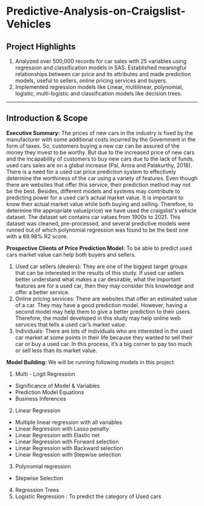 # Predictive-Analysis-on-Craigslist-Vehicles

## Project Highlights
1. Analyzed over 500,000 records for car sales with 25 variables using regression and classification models in SAS. Established meaningful relationships between car price and its attributes and made prediction models, useful to sellers, online pricing services and buyers.
2. Implemented regression models like Linear, multilinear, polynomial, logistic, multi-logistic and classification models like decision trees.
<hr>

## Introduction & Scope
**Executive Summary:** The prices of new cars in the industry is fixed by the manufacturer with some additional costs incurred by the Government in the form of taxes. So, customers buying a new car can be assured of the money they invest to be worthy. But due to the increased price of new cars and the incapability of customers to buy new cars due to the lack of funds, used cars sales are on a global increase (Pal, Arora and Palakurthy, 2018). There is a need for a used car price prediction system to effectively determine the worthiness of the car using a variety of features. Even though there are websites that offer this service, their prediction method may not be the best. Besides, different models and systems may contribute to predicting power for a used car’s actual market value. It is important to know their actual market value while both buying and
selling. Therefore, to determine the appropriate value(price) we have used the craigslist's vehicle dataset. The dataset set contains car values from 1900s to 2021. This dataset was cleaned, pre-processed, and several predictive models were runned out of which polynomial
regression was found to be the best one with a 69.98% R2 score.

**Prospective Clients of Price Prediction Model:** To be able to predict used cars market value can help both buyers and sellers.
1. Used car sellers (dealers): They are one of the biggest target groups that can be interested in the results of this study. If used car sellers better understand what makes a car desirable, what the important features are for a used car, then they may consider this knowledge and offer a
better service.
2. Online pricing services: There are websites that offer an estimated value of a car. They may have a good prediction model. However, having a second model may help them to give a better prediction to their users. Therefore, the model developed in this study may help online web services that tells a used car’s market value.
3. Individuals: There are lots of individuals who are interested in the used car market at some points in their life because they wanted to sell their car or buy a used car. In this process, it’s a big corner to pay too much or sell less than its market value.

**Model Building:** We will be running following models in this project:
1. Multi - Logit Regression
  * Significance of Model & Variables
  * Prediction Model Equations
  * Business Inferences
2. Linear Regression
  * Multiple linear regression with all variables
  * Linear Regression with Lasso penalty
  * Linear Regression with Elastic net
  * Linear Regression with Forward selection
  * Linear Regression with Backward selection
  * Linear Regression with Stepwise selection
3. Polynomial regression
  * Stepwise Selection
4. Regression Trees
5. Logistic Regression : To predict the category of Used cars
